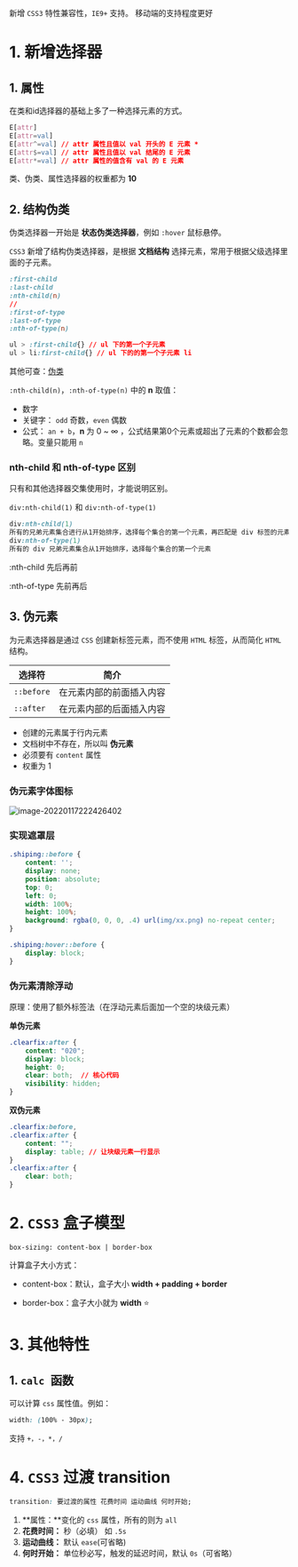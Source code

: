 新增 `CSS3` 特性兼容性，`IE9+` 支持。
移动端的支持程度更好

# 1. 新增选择器

## 1. 属性

在类和id选择器的基础上多了一种选择元素的方式。

```css
E[attr]
E[attr=val]
E[attr^=val] // attr 属性且值以 val 开头的 E 元素 *
E[attr$=val] // attr 属性且值以 val 结尾的 E 元素
E[attr*=val] // attr 属性的值含有 val 的 E 元素
```

类、伪类、属性选择器的权重都为 **10**

## 2. 结构伪类

伪类选择器一开始是 **状态伪类选择器**，例如 `:hover` 鼠标悬停。

`CSS3` 新增了结构伪类选择器，是根据 **文档结构** 选择元素，常用于根据父级选择里面的子元素。

```css
:first-child
:last-child
:nth-child(n)
//
:first-of-type
:last-of-type
:nth-of-type(n)
```

```css
ul > :first-child{} // ul 下的第一个子元素
ul > li:first-child{} // ul 下的的第一个子元素 li
```

其他可查：[伪类](https://developer.mozilla.org/zh-CN/docs/Web/CSS/Pseudo-classes)

`:nth-child(n)`，`:nth-of-type(n)` 中的 **n** 取值：

- 数字
- 关键字： `odd` 奇数，`even` 偶数
- 公式： `an + b`，**n** 为 0 ~ ∞ ，公式结果第0个元素或超出了元素的个数都会忽略。变量只能用 `n`

### nth-child 和 nth-of-type 区别

只有和其他选择器交集使用时，才能说明区别。

`div:nth-child(1)` 和 `div:nth-of-type(1)`

```css
div:nth-child(1) 
所有的兄弟元素集合进行从1开始排序，选择每个集合的第一个元素，再匹配是 div 标签的元素
div:nth-of-type(1)
所有的 div 兄弟元素集合从1开始排序，选择每个集合的第一个元素
```

:nth-child 先后再前

:nth-of-type 先前再后

## 3. 伪元素

为元素选择器是通过 `CSS` 创建新标签元素，而不使用 `HTML` 标签，从而简化 `HTML` 结构。

| 选择符     | 简介                     |
| ---------- | ------------------------ |
| `::before` | 在元素内部的前面插入内容 |
| `::after`  | 在元素内部的后面插入内容 |

- 创建的元素属于行内元素
- 文档树中不存在，所以叫 **伪元素**
- 必须要有 `content` 属性
- 权重为 1

### 伪元素字体图标

![image-20220117222426402](C:\Users\lenovo\AppData\Roaming\Typora\typora-user-images\image-20220117222426402.png)

### 实现遮罩层

```css
.shiping::before {
    content: '';
    display: none;
    position: absolute;
    top: 0;
    left: 0;
    width: 100%;
    height: 100%;
    background: rgba(0, 0, 0, .4) url(img/xx.png) no-repeat center;
}

.shiping:hover::before {
    display: block;
}
```

### 伪元素清除浮动

原理：使用了额外标签法（在浮动元素后面加一个空的块级元素）

**单伪元素**

```css
.clearfix:after {
	content: "020";
	display: block;
	height: 0;
	clear: both;  // 核心代码
	visibility: hidden;
}
```

**双伪元素**

```css
.clearfix:before,
.clearfix:after {
    content: "";
    display: table; // 让块级元素一行显示
}
.clearfix:after {
    clear: both;
}
```

# 2. `CSS3` 盒子模型

`box-sizing: content-box | border-box` 

计算盒子大小方式：

- content-box：默认，盒子大小 **width + padding + border**

- border-box：盒子大小就为 **width**  :star:

# 3. 其他特性

## 1. `calc `函数

可以计算 `css` 属性值。例如：

```css
width: (100% - 30px);
```

支持 `+，-，*，/`

# 4. `CSS3` 过渡 transition

```css
transition: 要过渡的属性 花费时间 运动曲线 何时开始;
```

1. **属性：**变化的 `css` 属性，所有的则为 `all`
2. **花费时间：** 秒（必填） 如 `.5s`
3. **运动曲线：** 默认 `ease`(可省略)
4. **何时开始：** 单位秒必写，触发的延迟时间，默认 `0s`（可省略）

